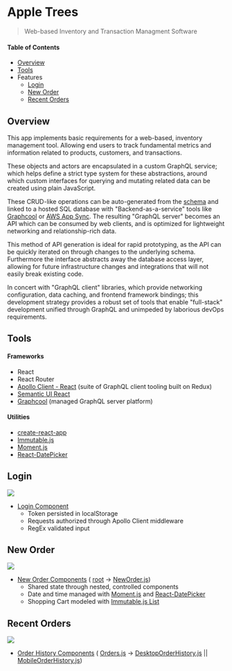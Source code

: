 # Apple Trees
> Web-based Inventory and Transaction Managment Software

#### Table of Contents
+ [Overview](#overview)
+ [Tools](#tools)
+ Features
  + [Login](#login)
  + [New Order](#new-order)
  + [Recent Orders](#recent-orders)

## Overview
This app implements basic requirements for a web-based, inventory management tool. Allowing end users to track fundamental metrics and information related to products, customers, and transactions.

These objects and actors are encapsulated in a custom GraphQL service; which helps define a strict type system for these abstractions, around which custom interfaces for querying and mutating related data can be created using plain JavaScript. 

These CRUD-like operations can be auto-generated from the [schema](./src/AppleTrees.schema) and linked to a hosted SQL database with "Backend-as-a-service" tools like [Graphcool](https://www.graph.cool/) or [AWS App Sync](https://aws.amazon.com/appsync/). The resulting "GraphQL server" becomes an API which can be consumed by web clients, and is optimized for lightweight networking and relationship-rich data. 

This method of API generation is ideal for rapid prototyping, as the API can be quickly iterated on through changes to the underlying schema. Furthermore the interface abstracts away the database access layer, allowing for future infrastructure changes and integrations that will not easily break existing code.

In concert with "GraphQL client" libraries, which provide networking configuration, data caching, and frontend framework bindings; this development strategy provides a robust set of tools that enable "full-stack" development unified through GraphQL and unimpeded by laborious devOps requirements. 

## Tools

#### Frameworks
+ React
+ React Router
+ [Apollo Client - React](https://www.apollographql.com/docs/react/) (suite of GraphQL client tooling built on Redux)
+ [Semantic UI React](https://react.semantic-ui.com/introduction) 
+ [Graphcool](https://www.graph.cool/docs/) (managed GraphQL server platform)

#### Utilities
+ [create-react-app](https://github.com/facebookincubator/create-react-app)
+ [Immutable.js](https://facebook.github.io/immutable-js/)
+ [Moment.js](https://momentjs.com/)
+ [React-DatePicker](https://hacker0x01.github.io/react-datepicker/)

## Login
![](https://i.imgur.com/xarWuBE.gif)
+ [Login Component](./src/components/login/Login.js)
  + Token persisted in localStorage
  + Requests authorized through Apollo Client middleware
  + RegEx validated input 

## New Order <a id="new-order"></a>
![](https://i.imgur.com/BifvAKW.gif)
+ [New Order Components](./src/components/orders/) \( [root](./src/components/orders/) -> [NewOrder.js](./src/components/orders/NewOrder.js)\)
  + Shared state through nested, controlled components
  + Date and time managed with [Moment.js](https://momentjs.com/) and [React-DatePicker](https://hacker0x01.github.io/react-datepicker/)
  + Shopping Cart modeled with [Immutable.js List](https://facebook.github.io/immutable-js/docs/#/List)

## Recent Orders <a id="recent-orders"></a>
![](https://i.imgur.com/GHsH8eu.gif)
+ [Order History Components](./src/components/orders/) \( [Orders.js](./src/components/orders/Orders.js) -> [DesktopOrderHistory.js](./src/components/orders/DesktopOrderHistory.js) || [MobileOrderHistory.js](./src/components/orders/MobileOrderHistory.js)\)
